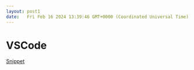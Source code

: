```yaml
---
layout: post1
date:   Fri Feb 16 2024 13:39:46 GMT+0000 (Coordinated Universal Time)
---
```

# VSCode

[Snippet](VSCode%20b6a4e9199851423d85ab12157574dd31/Snippet%2014258466326b4715ba84d09982c72c28)